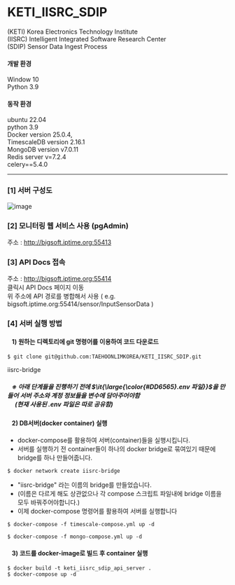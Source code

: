# KETI_IISRC_SDIP

(KETI)  Korea Electronics Technology Institute  <br/>
(IISRC) Intelligent Integrated Software Research Center  <br/>
(SDIP)  Sensor Data Ingest Process

#### 개발 환경
Window 10 <br/>
Python 3.9 <br/>

#### 동작 환경
ubuntu 22.04 <br/>
python 3.9 <br/>
Docker version 25.0.4, <br/>
TimescaleDB version 2.16.1 <br/>
MongoDB version v7.0.11 <br/>
Redis server v=7.2.4 <br/>
celery==5.4.0 <br/>

<hr>

### [1] 서버 구성도
![image](https://github.com/user-attachments/assets/115c5a87-4694-4683-af74-ae1642565eb6)


### [2] 모니터링 웹 서비스 사용 (pgAdmin)
주소 : http://bigsoft.iptime.org:55413 <br/>

### [3] API Docs 접속
주소 : http://bigsoft.iptime.org:55414 <br/>
클릭시 API Docs 페이지 이동 <br/>
위 주소에 API 경로를 병합해서 사용 ( e.g. bigsoft.iptime.org:55414/sensor/InputSensorData )


### [4] 서버 실행 방법

#### &ensp; 1) 원하는 디렉토리에 git 명령어를 이용하여 코드 다운로드
``` {bash}
$ git clone git@github.com:TAEHOONLIMKOREA/KETI_IISRC_SDIP.git
```
iisrc-bridge

##### &ensp; ※ 아래 단계들을 진행하기 전에 $\it{\large{\color{#DD6565}.env 파일}}$을 만들어 서버 주소와 계정 정보들을 변수에 담아주어야함 <br> &ensp;&ensp; (현재 사용된 .env 파일은 따로 공유함)


#### &ensp; 2) DB서버(docker container) 실행 
 - docker-compose를 활용하여 서버(container)들을 실행시킵니다.
 - 서버를 실행하기 전 container들이 하나의 docker bridge로 묶여있기 때문에 bridge를 하나 만들어줍니다.
``` {bash}
$ docker network create iisrc-bridge
```
- "iisrc-bridge" 라는 이름의 bridge를 만들었습니다.
- (이름은 다르게 해도 상관없으나 각 compose 스크립트 파일내에 bridge 이름을 모두 바꿔주어야합니다.)
- 이제 docker-compose 명령어를 활용하여 서버를 실행합니다

``` {bash}
$ docker-compose -f timescale-compose.yml up -d
```
``` {bash}
$ docker-compose -f mongo-compose.yml up -d
```

#### &ensp; 3) 코드를 docker-image로 빌드 후 container 실행
``` {bash}
$ docker build -t keti_iisrc_sdip_api_server .
$ docker-compose up -d
```
